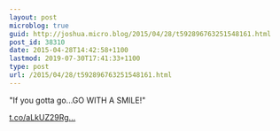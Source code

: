 ```yaml
---
layout: post
microblog: true
guid: http://joshua.micro.blog/2015/04/28/t592896763251548161.html
post_id: 38310
date: 2015-04-28T14:42:58+1100
lastmod: 2019-07-30T17:41:33+1100
type: post
url: /2015/04/28/t592896763251548161.html
---
```

"If you gotta go...GO WITH A SMILE!"

[t.co/aLkUZ29Rg...](https://t.co/aLkUZ29RgY)

